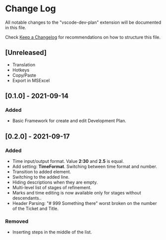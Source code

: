 # Change Log

All notable changes to the "vscode-dev-plan" extension will be documented in this file.

Check [Keep a Changelog](https://keepachangelog.com/) for recommendations on how to structure this file.

## [Unreleased]

- Translation
- Hotkeys
- Copy/Paste
- Export in MSExcel

## [0.1.0] - 2021-09-14

### Added

- Basic Framework for create and edit Development Plan.

## [0.2.0] - 2021-09-17

### Added

- Time input/output format. Value **2:30** and **2.5** is equal.
- Add setting: **TimeFormat**. Switching between time format and number.
- Transition to added element.
- Switching to the added line.
- Hiding descriptions when they are empty.
- Multi-level list of stages of refinement.
- Marks and time editing is now available only for stages without descendants..
- Header Parsing: "# 999 Something there" worst broken on the number of the Ticket and Title.

### Removed

- Inserting steps in the middle of the list.
